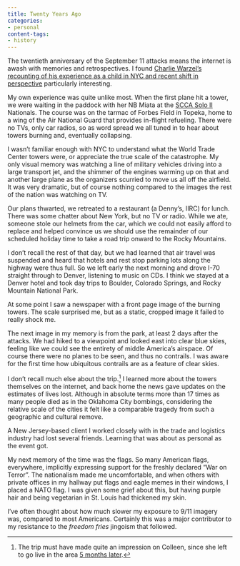 ```yaml
---
title: Twenty Years Ago
categories:
- personal
content-tags:
- history
---
```


The twentieth anniversary of the September 11 attacks means the internet is awash with memories and retrospectives. I found [Charlie Warzel’s recounting of his experience as a child in NYC and recent shift in perspective](https://warzel.substack.com/p/little-universes
) particularly interesting.

My own experience was quite unlike most. When the first plane hit a tower, we were waiting in the paddock with her NB Miata at the [SCCA Solo II](https://www.scca.com/solo) Nationals. The course was on the tarmac of Forbes Field in Topeka, home to a wing of the Air National Guard that provides in-flight refueling. There were no TVs, only car radios, so as word spread we all tuned in to hear about towers burning and, eventually collapsing.

I wasn’t familiar enough with NYC to understand what the World Trade Center towers were, or appreciate the true scale of the catastrophe. My only visual memory was watching a line of military vehicles driving into a large transport jet, and the shimmer of the engines warming up on that and another large plane as the organizers scurried to move us all off the airfield. It was very dramatic, but of course nothing compared to the images the rest of the nation was watching on TV.

Our plans thwarted, we retreated to a restaurant (a Denny’s, IIRC) for lunch. There was some chatter about New York, but no TV or radio. While we ate, someone stole our helmets from the car, which we could not easily afford to replace and helped convince us we should use the remainder of our scheduled holiday time to take a road trip onward to the Rocky Mountains.

I don’t recall the rest of that day, but we had learned that air travel was suspended and heard that hotels and rest stop parking lots along the highway were thus full. So we left early the next morning and drove I-70 straight through to Denver, listening to music on CDs. I think we stayed at a Denver hotel and took day trips to Boulder, Colorado Springs, and Rocky Mountain National Park.

At some point I saw a newspaper with a front page image of the burning towers. The scale surprised me, but as a static, cropped image it failed to really shock me.

The next image in my memory is from the park, at least 2 days after the attacks. We had hiked to a viewpoint and looked east into clear blue skies, feeling like we could see the entirety of middle America’s airspace. Of course there were no planes to be seen, and thus no contrails. I was aware for the first time how ubiquitous contrails are as a feature of clear skies.

I don’t recall much else about the trip.[^colleen] I learned more about the towers themselves on the internet, and back home the news gave updates on the estimates of lives lost. Although in absolute terms more than 17 times as many people died as in the Oklahoma City bombings, considering the relative scale of the cities it felt like a  comparable tragedy from such a geographic and cultural remove.

[^colleen]: The trip must have made quite an impression on Colleen, since she left to go live in the area [5 months later](/history/events/2002-abandoned/).

A New Jersey-based client I worked closely with in the trade and logistics industry had lost several friends. Learning that was about as personal as the event got.

My next memory of the time was the flags. So many American flags, everywhere, implicitly expressing support for the freshly declared “War on Terror”. The nationalism made me uncomfortable, and when others with private offices in my hallway put flags and eagle memes in their windows, I placed a NATO flag. I was given some grief about this, but having purple hair and being vegetarian in St. Louis had thickened my skin.

I’ve often thought about how much slower my exposure to 9/11 imagery was, compared to most Americans. Certainly this was a major contributor to my resistance to the _freedom fries_ jingoism that followed.
